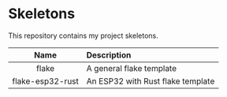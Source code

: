 # Skeletons

This repository contains my project skeletons.

|       Name       | Description                       |
| :--------------: | :-------------------------------- |
|      flake       | A general flake template          |
| flake-esp32-rust | An ESP32 with Rust flake template |
